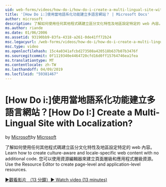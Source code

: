 ```yaml
---
uid: web-forms/videos/how-do-i/how-do-i-create-a-multi-lingual-site-with-localization
title: '[How Do i:]使用當地語系化功能建立多語言網站？ | Microsoft Docs'
author: microsoft
description: 了解如何使用任何其他程式碼建立區分文化特性及地區設定特定的 web 內容。 您可以使用資源編輯器來建立頁面層級和應用程式層級...
ms.author: riande
ms.date: 01/06/2006
ms.assetid: 93190bb9-83fa-4318-a261-0de41ff72b24
msc.legacyurl: /web-forms/videos/how-do-i/how-do-i-create-a-multi-lingual-site-with-localization
msc.type: video
ms.openlocfilehash: 15c4a0341afcbd273508a420518b637b07b3476f
ms.sourcegitcommit: 0f1119340e4464720cfd16d0ff15764746ea1fea
ms.translationtype: MT
ms.contentlocale: zh-TW
ms.lasthandoff: 04/09/2019
ms.locfileid: "59381467"
---
```

# <a name="how-do-i-create-a-multi-lingual-site-with-localization"></a><span data-ttu-id="43e46-105">[How Do i:]使用當地語系化功能建立多語言網站？</span><span class="sxs-lookup"><span data-stu-id="43e46-105">[How Do I:] Create a Multi-Lingual Site with Localization?</span></span>

<span data-ttu-id="43e46-106">by [Microsoft](https://github.com/microsoft)</span><span class="sxs-lookup"><span data-stu-id="43e46-106">by [Microsoft](https://github.com/microsoft)</span></span>

<span data-ttu-id="43e46-107">了解如何使用任何其他程式碼建立區分文化特性及地區設定特定的 web 內容。</span><span class="sxs-lookup"><span data-stu-id="43e46-107">Learn how to create culture-aware and locale-specific web content with no additional code.</span></span> <span data-ttu-id="43e46-108">您可以使用資源編輯器來建立頁面層級和應用程式層級資源。</span><span class="sxs-lookup"><span data-stu-id="43e46-108">Use the Resource Editor to create page-level and application-level resources.</span></span>

[<span data-ttu-id="43e46-109">&#9654;觀看影片 （13 分鐘）</span><span class="sxs-lookup"><span data-stu-id="43e46-109">&#9654; Watch video (13 minutes)</span></span>](https://channel9.msdn.com/Blogs/ASP-NET-Site-Videos/how-do-i-create-a-multi-lingual-site-with-localization)
